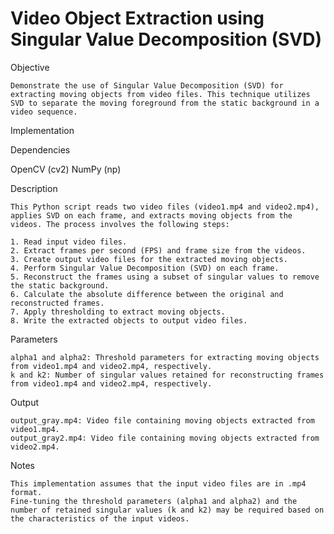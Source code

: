 # Video Object Extraction using Singular Value Decomposition (SVD)

Objective

    Demonstrate the use of Singular Value Decomposition (SVD) for extracting moving objects from video files. This technique utilizes SVD to separate the moving foreground from the static background in a video sequence.

Implementation

Dependencies

OpenCV (cv2)
NumPy (np)

Description

    This Python script reads two video files (video1.mp4 and video2.mp4), applies SVD on each frame, and extracts moving objects from the videos. The process involves the following steps:

    1. Read input video files.
    2. Extract frames per second (FPS) and frame size from the videos.
    3. Create output video files for the extracted moving objects.
    4. Perform Singular Value Decomposition (SVD) on each frame.
    5. Reconstruct the frames using a subset of singular values to remove the static background.
    6. Calculate the absolute difference between the original and reconstructed frames.
    7. Apply thresholding to extract moving objects.
    8. Write the extracted objects to output video files.

Parameters

    alpha1 and alpha2: Threshold parameters for extracting moving objects from video1.mp4 and video2.mp4, respectively.
    k and k2: Number of singular values retained for reconstructing frames from video1.mp4 and video2.mp4, respectively.

Output

    output_gray.mp4: Video file containing moving objects extracted from video1.mp4.
    output_gray2.mp4: Video file containing moving objects extracted from video2.mp4.

Notes

    This implementation assumes that the input video files are in .mp4 format.
    Fine-tuning the threshold parameters (alpha1 and alpha2) and the number of retained singular values (k and k2) may be required based on the characteristics of the input videos.
